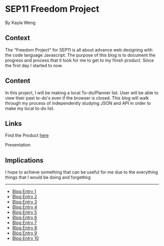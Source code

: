 # SEP11 Freedom Project
By Kayla Weng

## Context
The "Freedom Project" for SEP11 is all about advance web designing with the code language Javascript. The purpose of this blog is to document the progress and process that it took for me to get to my finish product. Since the first day I started to now.

## Content
In this project, I will be making a local To-do/Planner list. User will be able to view their past to-do's even if the browser is closed. This blog will walk through my process of independently studying JSON and API in order to make my local to-do list.

## Links

Find the Product [here](https://yuexinw6057.github.io/Todo-Planner-list-2021/projectContent/index.html)

Presentation

## Implications

I hope to achieve something that can be useful for me due to the everything things that I would be doing and forgetting

---

* [Blog Entry 1](entries/entry01.md)
* [Blog Entry 2](entries/entry02.md)
* [Blog Entry 3](entries/entry03.md)
* [Blog Entry 4](entries/entry04.md)
* [Blog Entry 5](entries/entry05.md)
* [Blog Entry 6](entries/entry06.md)
* [Blog Entry 7](entries/entry07.md)
* [Blog Entry 8](entries/entry08.md)
* [Blog Entry 9](entries/entry09.md)
* [Blog Entry 10](entries/entry10.md)
